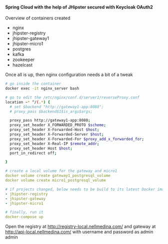 
#### Spring Cloud with the help of JHipster secured with Keycloak OAuth2

Overview of containers created

- nginx
- jhipster-registry
- jhipster-gateway1
- jhipster-micro1
- postgres
- kafka
- zookeeper
- hazelcast

Once all is up, then nginx configuration needs a bit of a tweak

```bash
# go inside the container
docker exec -it nginx_server bash

# go to edit the /etc/nginx/conf.d/server1/reverseProxy.conf
location ~* ^/(.*) {
  # set $backend "http://gateway1-app:8080";
  # proxy_pass $backend$1$is_args$args;

  proxy_pass http://gateway1-app:8080;
  proxy_set_header X_FORWARDED_PROTO $scheme;
  proxy_set_header X-Forwarded-Host $host;
  proxy_set_header X-Forwarded-Server $host;
  proxy_set_header X-Forwarded-For $proxy_add_x_forwarded_for;
  proxy_set_header X-Real-IP $remote_addr;
  proxy_set_header Host $host;
  port_in_redirect off;

}
```

```yml
# create a local volume for the gateway and micro1
docker volume create gateway1_postgresql_volume
docker volume create micro1_postgresql_volume

# if projects changed, below needs to be build to its latest Docker image by doing `mvn verify -Pprod dockerfile:build`
- jhipster-registry
- jhipster-gateway
- jhipster-micro1

# finally, run it
docker-compose up
```

Open the registry at http://registry-local.nellmedina.com/ and gateway at http://api-local.nellmedina.com/ with username and password as admin admin